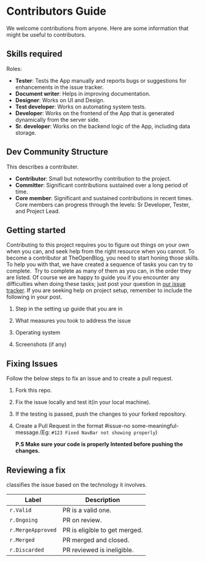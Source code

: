 # **Contributors Guide**

We welcome contributions from anyone. Here are some information that might be useful to contributors.

## Skills required
Roles:

*   **Tester**: Tests the App manually and reports bugs or suggestions for enhancements in the issue tracker.
*   **Document writer**: Helps in improving documentation.
*   **Designer**: Works on UI and Design.
*   **Test developer**: Works on automating system tests.
*   **Developer**: Works on the frontend of the App that is generated dynamically from the server side.
*   **Sr. developer**: Works on the backend logic of the App, including data storage.

## Dev Community Structure
This describes a contributer.

*   **Contributor**: Small but noteworthy contribution to the project.
*   **Committer**: Significant contributions sustained over a long period of time.
*   **Core member**: Significant and sustained contributions in recent times. Core members can progress through the levels: Sr Developer, Tester, and Project Lead.

## Getting started

Contributing to this project requires you to figure out things on your own when you can, and seek help from the right resource when you cannot. To become a contributor at TheOpenBlog, you need to start honing those skills. To help you with that, we have created a sequence of tasks you can try to complete.  Try to complete as many of them as you can, in the order they are listed. Of course we are happy to guide you if you encounter any difficulties when doing these tasks; just post your question in [our issue tracker](https://github.com/TheOpenBlog/TheOpenBlog/issues). If you are seeking help on project setup, remember to include the following in your post.

1. Step in the setting up guide that you are in

2. What measures you took to address the issue

3. Operating system

4. Screenshots (if any)

## Fixing Issues

Follow the below steps to fix an issue and to create a pull request.

1. Fork this repo.

2. Fix the issue locally and test it(in your local machine).

3. If the testing is passed, push the changes to your forked repository.

4. Create a Pull Request in the format #issue-no some-meaningful-message.(Eg: `#123 Fixed NavBar not showing properly`)

    **P.S Make sure your code is properly Intented before pushing the changes.**

## **Reviewing a fix**
classifies the issue based on the technology it involves.

|Label             | Description                                                      
|------------------|-------------------------------
|`r.Valid`         |PR is a valid one.
|`r.Ongoing`       |PR on review.                     
|`r.MergeApproved` |PR is eligible to get merged.                
|`r.Merged`        |PR merged and closed.                  
|`r.Discarded`     |PR reviewed is ineligible.                     

